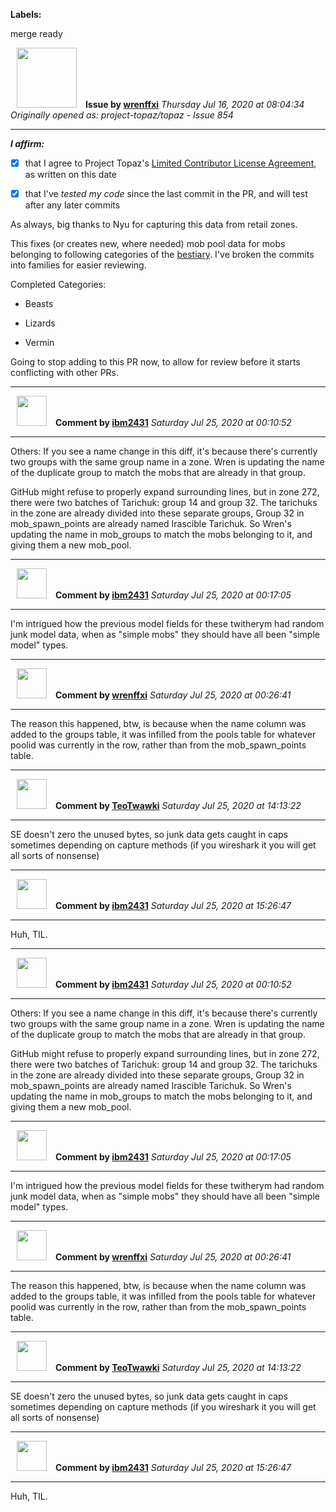 **Labels:**

merge ready



<a href="https://github.com/wrenffxi"><img src="https://avatars1.githubusercontent.com/u/21246949?v=4" width="96" height="96" hspace="10"></img></a> **Issue by [wrenffxi](https://github.com/wrenffxi)**
_Thursday Jul 16, 2020 at 08:04:34_
_Originally opened as: project-topaz/topaz - Issue 854_

----

<!-- place 'x' mark between square [] brackets to affirm: -->
**_I affirm:_**
- [x] that I agree to Project Topaz's [Limited Contributor License Agreement](http://project-topaz.com/blob/release/CONTRIBUTOR_AGREEMENT.md), as written on this date
- [x] that I've _tested my code_ since the last commit in the PR, and will test after any later commits

As always, big thanks to Nyu for capturing this data from retail zones.

This fixes (or creates new, where needed) mob pool data for mobs belonging to following categories of the [bestiary](https://ffxiclopedia.fandom.com/wiki/Category:Bestiary).  I've broken the commits into families for easier reviewing.

Completed Categories:
* Beasts
* Lizards
* Vermin

Going to stop adding to this PR now, to allow for review before it starts conflicting with other PRs.


----
<a href="https://github.com/ibm2431"><img src="https://avatars3.githubusercontent.com/u/13112942?v=4" width="48" height="48" hspace="10"></img></a> **Comment by [ibm2431](https://github.com/ibm2431)**
_Saturday Jul 25, 2020 at 00:10:52_

----

Others: If you see a name change in this diff, it's because there's currently two groups with the same group name in a zone. Wren is updating the name of the duplicate group to match the mobs that are already in that group.

GitHub might refuse to properly expand surrounding lines, but in zone 272, there were two batches of Tarichuk: group 14 and group 32. The tarichuks in the zone are already divided into these separate groups, Group 32 in mob_spawn_points are already named Irascible Tarichuk. So Wren's updating the name in mob_groups to match the mobs belonging to it, and giving them a new mob_pool.


----
<a href="https://github.com/ibm2431"><img src="https://avatars3.githubusercontent.com/u/13112942?v=4" width="48" height="48" hspace="10"></img></a> **Comment by [ibm2431](https://github.com/ibm2431)**
_Saturday Jul 25, 2020 at 00:17:05_

----

I'm intrigued how the previous model fields for these twitherym had random junk model data, when as "simple mobs" they should have all been "simple model" types.


----
<a href="https://github.com/wrenffxi"><img src="https://avatars1.githubusercontent.com/u/21246949?v=4" width="48" height="48" hspace="10"></img></a> **Comment by [wrenffxi](https://github.com/wrenffxi)**
_Saturday Jul 25, 2020 at 00:26:41_

----

The reason this happened, btw, is because when the name column was added to the groups table, it was infilled from the pools table for whatever poolid was currently in the row, rather than from the mob_spawn_points table.


----
<a href="https://github.com/TeoTwawki"><img src="https://avatars0.githubusercontent.com/u/6871475?v=4" width="48" height="48" hspace="10"></img></a> **Comment by [TeoTwawki](https://github.com/TeoTwawki)**
_Saturday Jul 25, 2020 at 14:13:22_

----

SE doesn't zero the unused bytes, so junk data gets caught in caps sometimes depending on capture methods (if you wireshark it you will get all sorts of nonsense)


----
<a href="https://github.com/ibm2431"><img src="https://avatars3.githubusercontent.com/u/13112942?v=4" width="48" height="48" hspace="10"></img></a> **Comment by [ibm2431](https://github.com/ibm2431)**
_Saturday Jul 25, 2020 at 15:26:47_

----

Huh, TIL.


----
<a href="https://github.com/ibm2431"><img src="https://avatars3.githubusercontent.com/u/13112942?v=4" width="48" height="48" hspace="10"></img></a> **Comment by [ibm2431](https://github.com/ibm2431)**
_Saturday Jul 25, 2020 at 00:10:52_

----

Others: If you see a name change in this diff, it's because there's currently two groups with the same group name in a zone. Wren is updating the name of the duplicate group to match the mobs that are already in that group.

GitHub might refuse to properly expand surrounding lines, but in zone 272, there were two batches of Tarichuk: group 14 and group 32. The tarichuks in the zone are already divided into these separate groups, Group 32 in mob_spawn_points are already named Irascible Tarichuk. So Wren's updating the name in mob_groups to match the mobs belonging to it, and giving them a new mob_pool.


----
<a href="https://github.com/ibm2431"><img src="https://avatars3.githubusercontent.com/u/13112942?v=4" width="48" height="48" hspace="10"></img></a> **Comment by [ibm2431](https://github.com/ibm2431)**
_Saturday Jul 25, 2020 at 00:17:05_

----

I'm intrigued how the previous model fields for these twitherym had random junk model data, when as "simple mobs" they should have all been "simple model" types.


----
<a href="https://github.com/wrenffxi"><img src="https://avatars1.githubusercontent.com/u/21246949?v=4" width="48" height="48" hspace="10"></img></a> **Comment by [wrenffxi](https://github.com/wrenffxi)**
_Saturday Jul 25, 2020 at 00:26:41_

----

The reason this happened, btw, is because when the name column was added to the groups table, it was infilled from the pools table for whatever poolid was currently in the row, rather than from the mob_spawn_points table.


----
<a href="https://github.com/TeoTwawki"><img src="https://avatars0.githubusercontent.com/u/6871475?v=4" width="48" height="48" hspace="10"></img></a> **Comment by [TeoTwawki](https://github.com/TeoTwawki)**
_Saturday Jul 25, 2020 at 14:13:22_

----

SE doesn't zero the unused bytes, so junk data gets caught in caps sometimes depending on capture methods (if you wireshark it you will get all sorts of nonsense)


----
<a href="https://github.com/ibm2431"><img src="https://avatars3.githubusercontent.com/u/13112942?v=4" width="48" height="48" hspace="10"></img></a> **Comment by [ibm2431](https://github.com/ibm2431)**
_Saturday Jul 25, 2020 at 15:26:47_

----

Huh, TIL.
